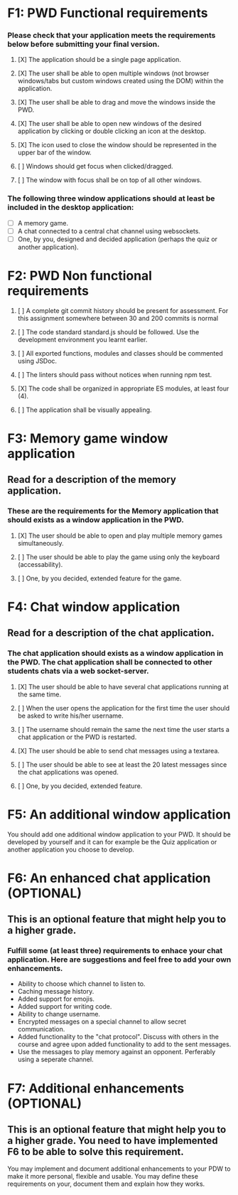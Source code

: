 # F1: PWD Functional requirements
### Please check that your application meets the requirements below before submitting your final version.

1. [X] The application should be a single page application.

2. [X] The user shall be able to open multiple windows (not browser windows/tabs but custom windows created using the DOM) within the application.

3. [X] The user shall be able to drag and move the windows inside the PWD.

4. [X] The user shall be able to open new windows of the desired application by clicking or double clicking an icon at the desktop.

5. [X] The icon used to close the window should be represented in the upper bar of the window.

6. [ ] Windows should get focus when clicked/dragged.

7. [ ] The window with focus shall be on top of all other windows.

### The following three window applications should at least be included in the desktop application:

* [ ] A memory game.
* [ ] A chat connected to a central chat channel using websockets.
* [ ] One, by you, designed and decided application (perhaps the quiz or another application).
# F2: PWD Non functional requirements
1. [ ] A complete git commit history should be present for assessment. For this assignment somewhere between 30 and 200 commits is normal

2. [ ] The code standard standard.js should be followed. Use the development environment you learnt earlier.

3. [ ] All exported functions, modules and classes should be commented using JSDoc.

4. [ ] The linters should pass without notices when running npm test.

5. [X] The code shall be organized in appropriate ES modules, at least four (4).

6. [ ] The application shall be visually appealing.

# F3: Memory game window application
## Read for a description of the memory application.

### These are the requirements for the Memory application that should exists as a window application in the PWD.

1. [X] The user should be able to open and play multiple memory games simultaneously.

2. [ ] The user should be able to play the game using only the keyboard (accessability).

3. [ ] One, by you decided, extended feature for the game.

# F4: Chat window application
## Read for a description of the chat application.

### The chat application should exists as a window application in the PWD. The chat application shall be connected to other students chats via a web socket-server.

1. [X] The user should be able to have several chat applications running at the same time.

2. [ ] When the user opens the application for the first time the user should be asked to write his/her username.

3. [ ] The username should remain the same the next time the user starts a chat application or the PWD is restarted.

4. [X] The user should be able to send chat messages using a textarea.

5. [ ] The user should be able to see at least the 20 latest messages since the chat applications was opened.

6. [ ] One, by you decided, extended feature.

# F5: An additional window application
You should add one additional window application to your PWD. It should be developed by yourself and it can for example be the Quiz application or another application you choose to develop.

# F6: An enhanced chat application (OPTIONAL)
## This is an optional feature that might help you to a higher grade.

### Fulfill some (at least three) requirements to enhace your chat application. Here are suggestions and feel free to add your own enhancements.

* Ability to choose which channel to listen to.
* Caching message history.
* Added support for emojis.
* Added support for writing code.
* Ability to change username.
* Encrypted messages on a special channel to allow secret communication.
* Added functionality to the "chat protocol". Discuss with others in the course and agree upon added functionality to add to the sent messages.
* Use the messages to play memory against an opponent. Perferably using a seperate channel.
# F7: Additional enhancements (OPTIONAL)
## This is an optional feature that might help you to a higher grade. You need to have implemented F6 to be able to solve this requirement.

You may implement and document additional enhancements to your PDW to make it more personal, flexible and usable. You may define these requirements on your, document them and explain how they works.
